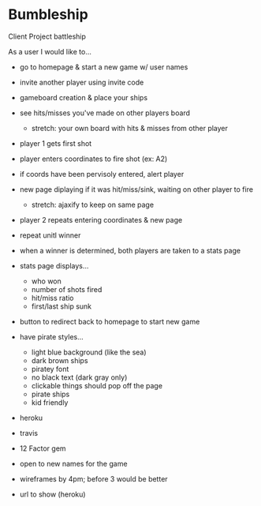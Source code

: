 # Bumbleship
Client Project
battleship

As a user I would like to...
- go to homepage & start a new game w/ user names
- invite another player using invite code
- gameboard creation & place your ships
- see hits/misses you've made on other players board
    - stretch: your own board with hits & misses from other player

- player 1 gets first shot
- player enters coordinates to fire shot (ex: A2)
- if coords have been pervisoly entered, alert player
- new page diplaying if it was hit/miss/sink, waiting on other player to fire
  - stretch: ajaxify to keep on same page
- player 2 repeats entering coordinates & new page
- repeat unitl winner

- when a winner is determined, both players are taken to a stats page
- stats page displays...
  - who won
  - number of shots fired
  - hit/miss ratio
  - first/last ship sunk
- button to redirect back to homepage to start new game

- have pirate styles...
  - light blue background (like the sea)
  - dark brown ships
  - piratey font
  - no black text (dark gray only)
  - clickable things should pop off the page
  - pirate ships
  - kid friendly

- heroku
- travis
- 12 Factor gem

- open to new names for the game

- wireframes by 4pm; before 3 would be better
- url to show (heroku)

